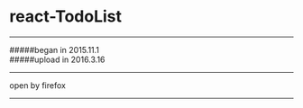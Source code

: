 # react-TodoList  
************************************
#####began in 2015.11.1  
#####upload in 2016.3.16
*************************************  
open by firefox  
**********************************
